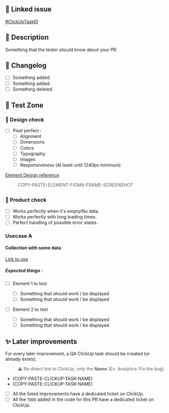 ## 🔗 Linked issue

[#ClickUpTaskID](COPY-PASTE-CLICKUP-TASK-URL)

## 💬 Description

Something that the tester should know about your PR.

## 🚨 Changelog

- [ ] Something added.
- [ ] Something added.
- [ ] Something deleted.

## 🔬 Test Zone

### 🎨 Design check

- [ ] Pixel perfect :
  - [ ] Alignment
  - [ ] Dimensions
  - [ ] Colors
  - [ ] Typography
  - [ ] Images
  - [ ] Responsiveness (At least until 1240px minimum)

[Element Design reference](COPY-PASTE-FIGMA-FRAME-URL)

> COPY-PASTE-ELEMENT-FIGMA-FRAME-SCREENSHOT

##

### 📱 Product check

- [ ] Works perfectly when it's empty/No data.
- [ ] Works perfectly with long loading times.
- [ ] Perfect handling of possible error states.

### Usecase A

#### Collection with some data

[Link to use](COPY-PASTE-PAGE-LINK-TO-TEST)

##### Expected things :

- [ ] Element 1 to test

  - [ ] Something that should work / be displayed
  - [ ] Something that should work / be displayed

- [ ] Element 2 to test
  - [ ] Something that should work / be displayed
  - [ ] Something that should work / be displayed

## ✨ Later improvements

For every later improvement, a QA ClickUp task should be created (or already exists).

> ⚠️ No direct link to ClickUp, only the **Name** (Ex: Analytics: Fix the bug)

- (COPY-PASTE-CLICKUP-TASK-NAME)
- (COPY-PASTE-CLICKUP-TASK-NAME)

>

- [ ] All the listed improvements have a dedicated ticket on ClickUp.
- [ ] All the `TODO` added in the code for this PR have a dedicated ticket on ClickUp.
